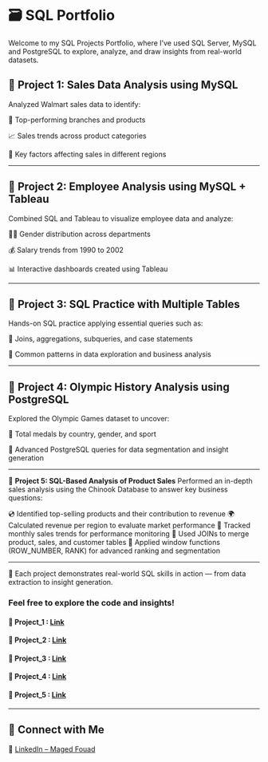 # 🗃️ **SQL Portfolio**
Welcome to my SQL Projects Portfolio, where I’ve used SQL Server, MySQL and PostgreSQL to explore, analyze, and draw insights from real-world datasets.

## 📌 **Project 1: Sales Data Analysis using MySQL**
Analyzed Walmart sales data to identify:

🏬 Top-performing branches and products

📈 Sales trends across product categories

🎯 Key factors affecting sales in different regions

---

## 📌 **Project 2: Employee Analysis using MySQL + Tableau**
Combined SQL and Tableau to visualize employee data and analyze:

👩‍💼 Gender distribution across departments

💰 Salary trends from 1990 to 2002

📊 Interactive dashboards created using Tableau

---

## 📌 **Project 3: SQL Practice with Multiple Tables**
Hands-on SQL practice applying essential queries such as:

🔗 Joins, aggregations, subqueries, and case statements

🎯 Common patterns in data exploration and business analysis

---

## 📌 **Project 4: Olympic History Analysis using PostgreSQL**
Explored the Olympic Games dataset to uncover:

🥇 Total medals by country, gender, and sport

🧠 Advanced PostgreSQL queries for data segmentation and insight generation

---
📌 **Project 5: SQL-Based Analysis of Product Sales**
Performed an in-depth sales analysis using the Chinook Database to answer key business questions:

💿 Identified top-selling products and their contribution to revenue
🌍 Calculated revenue per region to evaluate market performance
📆 Tracked monthly sales trends for performance monitoring
🔗 Used JOINs to merge product, sales, and customer tables
🏅 Applied window functions (ROW_NUMBER, RANK) for advanced ranking and segmentation

---

📂 Each project demonstrates real-world SQL skills in action — from data extraction to insight generation.

### Feel free to explore the code and insights!
#### 🔗 Project_1 : [Link](https://github.com/Maged325/SQL-Portfolio/tree/main/Project_1)
#### 🔗 Project_2 : [Link](https://github.com/Maged325/SQL-Portfolio/tree/main/Project_2)
#### 🔗 Project_3 : [Link](https://github.com/Maged325/SQL-Portfolio/tree/main/Project_3)
#### 🔗 Project_4 : [Link](https://github.com/Maged325/SQL-Portfolio/tree/main/Project_4)
#### 🔗 Project_5 : [Link](https://github.com/Maged325/SQL-Portfolio/tree/main/Project_5)
---
## 🤝 **Connect with Me**
🔗 [LinkedIn – Maged Fouad](https://www.linkedin.com/in/mfouadmohamed325/)
